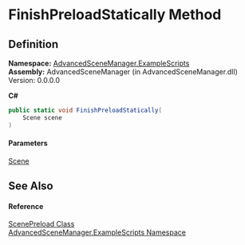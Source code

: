 # FinishPreloadStatically Method

## Definition

**Namespace:** [AdvancedSceneManager.ExampleScripts](N_AdvancedSceneManager_ExampleScripts.md)\
**Assembly:** AdvancedSceneManager (in AdvancedSceneManager.dll) Version: 0.0.0.0

**C#**

```c#
public static void FinishPreloadStatically(
	Scene scene
)
```

#### Parameters

&#x20; [Scene](T_AdvancedSceneManager_Models_Scene.md)&#x20;

## See Also

#### Reference

[ScenePreload Class](T_AdvancedSceneManager_ExampleScripts_ScenePreload.md)\
[AdvancedSceneManager.ExampleScripts Namespace](N_AdvancedSceneManager_ExampleScripts.md)
